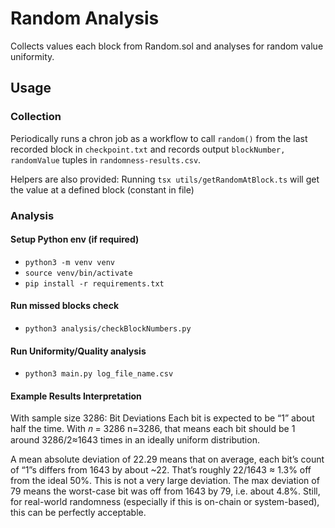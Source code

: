 # Random Analysis
Collects values each block from Random.sol and analyses for random value uniformity.

## Usage
### Collection
Periodically runs a chron job as a workflow to call `random()` from the last recorded block in `checkpoint.txt` and records output `blockNumber, randomValue` tuples in `randomness-results.csv`.

Helpers are also provided:
Running `tsx utils/getRandomAtBlock.ts` will get the value at a defined block (constant in file)

### Analysis
#### Setup Python env (if required)
- `python3 -m venv venv`
- `source venv/bin/activate`
- `pip install -r requirements.txt`

#### Run missed blocks check
- `python3 analysis/checkBlockNumbers.py `

#### Run Uniformity/Quality analysis
- `python3 main.py log_file_name.csv`

#### Example Results Interpretation
With sample size 3286:
Bit Deviations
Each bit is expected to be “1” about half the time. With 𝑛 = 3286
n=3286, that means each bit should be 1 around 3286/2≈1643 times in an ideally uniform distribution.

A mean absolute deviation of 22.29 means that on average, each bit’s count of “1”s differs from 1643 by about ~22. That’s roughly 22/1643 ≈ 1.3% off from the ideal 50%. This is not a very large deviation.
The max deviation of 79 means the worst-case bit was off from 1643 by 79, i.e. about 4.8%. Still, for real-world randomness (especially if this is on-chain or system-based), this can be perfectly acceptable.